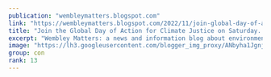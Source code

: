 ```yaml
---
publication: "wembleymatters.blogspot.com"
link: "https://wembleymatters.blogspot.com/2022/11/join-global-day-of-action-for-climate.html"
title: "Join the Global Day of Action for Climate Justice on Saturday. Assemble 12 noon at Shell Building on the South Bank"
excerpt: "Wembley Matters: a news and information blog about environmental and social justice in the London Borough of Brent & beyond edited by Martin Francis"
image: "https://lh3.googleusercontent.com/blogger_img_proxy/ANbyha1JgnjyPD9NZ0i33fA1AiKfYeWHK2bcYCiUD-QbmkRtFyAINm8Z3ZrgvhVQqlpCE_L2JQXTHi_UTrKzWt_f12hr8QyTXjq9OC69KFI4bbBKG9LR1A=w1200-h630-n-k-no-nu"
group: con
rank: 13
---
```

